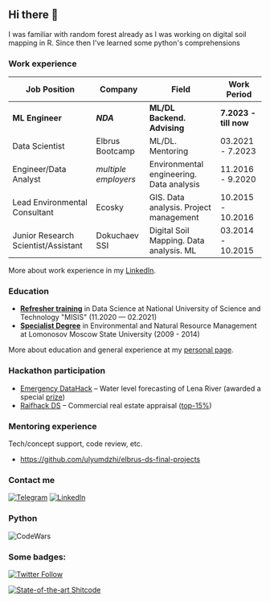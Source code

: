 ## Hi there 👋

I was familiar with random forest already as I was working on digital soil mapping in R. Since then I've learned some python's comprehensions

### Work experience 
| Job Position                 | Company              | Field                                     | Work Period            |
| -----------------------------| ---------------------| ------------------------------------------| -----------------------|
| **ML Engineer**              | ***NDA***            | **ML/DL Backend. Advising**               | **7.2023 - till now**  |
| Data Scientist               | Elbrus Bootcamp      | ML/DL. Mentoring                          | 03.2021 - 7.2023       |
| Engineer/Data Analyst        | *multiple employers* | Environmental engineering. Data analysis  | 11.2016 - 9.2020       |
| Lead Environmental Consultant| Ecosky               | GIS. Data analysis. Project management    | 10.2015 - 10.2016      |
| Junior Research Scientist/Assistant| Dokuchaev SSI| Digital Soil Mapping. Data analysis. ML     | 03.2014 - 10.2015      |

More about work experience in my [LinkedIn](https://www.linkedin.com/in/ulyumdzhi/).<br>

### Education 
- [**Refresher training**](img/refresher_training_ds.jpeg) in Data Science at National University of Science and Technology "MISIS" (11.2020 — 02.2021)
- [**Specialist Degree**](img/diploma_pages/diploma_page_3.jpg/) in Environmental and Natural Resource Management at Lomonosov Moscow State University (2009 - 2014)

More about education and general experience at my [personal page](https://ulyumdzhi.site).<br>

### Hackathon participation 
- [Emergency DataHack](https://github.com/ulyumdzhi/Emergency) – Water level forecasting of Lena River (awarded a special [prize](img/datahack.png))
- [Raifhack DS](https://github.com/ulyumdzhi/Raifhack) – Commercial real estate appraisal ([top-15%](img/raifhack.png))

### Mentoring experience
Tech/concept support, code review, etc.
- https://github.com/ulyumdzhi/elbrus-ds-final-projects


### Contact me 
[![Telegram](https://img.shields.io/badge/Telegram-2CA5E0?style=for-the-badge&logo=telegram&logoColor=white)](https://t.me/ulyumdzhi)
[![LinkedIn](https://img.shields.io/badge/linkedin-%230077B5.svg?style=for-the-badge&logo=linkedin&logoColor=white)](https://www.linkedin.com/in/ulyumdzhi/)

### Python 
![CodeWars](https://www.codewars.com/users/ulyumdzhi/badges/large)

### Some badges:

[![Twitter Follow](https://img.shields.io/twitter/follow/uliumdzhi)](https://twitter.com/uliumdzhi)

[![State-of-the-art Shitcode](https://img.shields.io/static/v1?label=State-of-the-art&message=Shitcode&color=7B5804)](https://youtu.be/dQw4w9WgXcQ)
